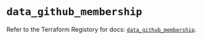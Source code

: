 # `data_github_membership`

Refer to the Terraform Registory for docs: [`data_github_membership`](https://registry.terraform.io/providers/integrations/github/5.23.0/docs/data-sources/membership).
